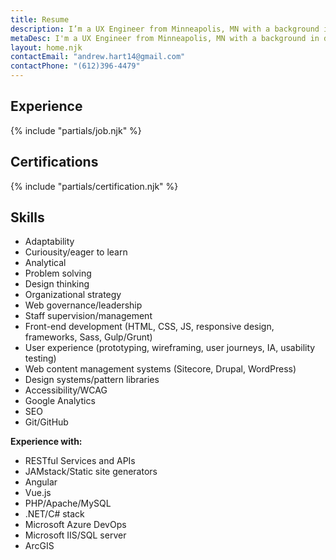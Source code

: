 ```yaml
---
title: Resume
description: I’m a UX Engineer from Minneapolis, MN with a background in designing technical solutions for government, non-profit, and advocacy-based organizations.
metaDesc: I'm a UX Engineer from Minneapolis, MN with a background in designing technical solutions for government, non-profit, and advocacy-based organizations.
layout: home.njk
contactEmail: "andrew.hart14@gmail.com"
contactPhone: "(612)396-4479"
---
```

<div class="content">
<div class="content-measure">
<div class="content-indent">
<h2 class="page-heading">Experience</h2>
{% include "partials/job.njk" %}
</div>
</div>
</div>
<div class="content">
<div class="content-measure">
<div class="content-indent">
<h2 class="page-heading">Certifications</h2>
{% include "partials/certification.njk" %}
</div>
</div>
</div>
<div class="content">
<div class="content-measure">
<div class="content-indent">
<h2 class="page-heading">Skills</h2>
<ul class="list-compact">
<li>Adaptability</li>
<li>Curiousity/eager to learn</li>
<li>Analytical</li>
<li>Problem solving</li>
<li>Design thinking</li>
<li>Organizational strategy</li>
<li>Web governance/leadership</li>
<li>Staff supervision/management</li>
<li>Front-end development (HTML, CSS, JS, responsive design, frameworks, Sass, Gulp/Grunt)</li>
<li>User experience (prototyping, wireframing, user journeys, IA, usability testing)</li>
<li>Web content management systems (Sitecore, Drupal, WordPress)</li>
<li>Design systems/pattern libraries</li>
<li>Accessibility/WCAG</li>
<li>Google Analytics</li>
<li>SEO</li>
<li>Git/GitHub</li>
</ul>
<p><strong>Experience with:</strong></p>
<ul class="list-compact">
<li>RESTful Services and APIs</li>
<li>JAMstack/Static site generators</li>
<li>Angular</li>
<li>Vue.js</li>
<li>PHP/Apache/MySQL</li>
<li>.NET/C# stack</li>
<li>Microsoft Azure DevOps</li>
<li>Microsoft IIS/SQL server</li>
<li>ArcGIS</li>
</ul>
</div>
</div>
</div>